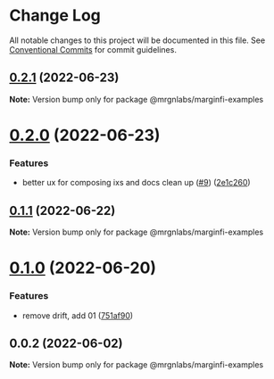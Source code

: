 # Change Log

All notable changes to this project will be documented in this file.
See [Conventional Commits](https://conventionalcommits.org) for commit guidelines.

## [0.2.1](https://github.com/mrgnlabs/marginfi-sdk/compare/@mrgnlabs/marginfi-examples@0.2.0...@mrgnlabs/marginfi-examples@0.2.1) (2022-06-23)

**Note:** Version bump only for package @mrgnlabs/marginfi-examples





# [0.2.0](https://github.com/mrgnlabs/marginfi-sdk/compare/@mrgnlabs/marginfi-examples@0.1.1...@mrgnlabs/marginfi-examples@0.2.0) (2022-06-23)


### Features

* better ux for composing ixs and docs clean up ([#9](https://github.com/mrgnlabs/marginfi-sdk/issues/9)) ([2e1c260](https://github.com/mrgnlabs/marginfi-sdk/commit/2e1c260aeb4f154fa3bc92462d8f0fc3c9d28e5b))





## [0.1.1](https://github.com/mrgnlabs/marginfi-sdk/compare/@mrgnlabs/marginfi-examples@0.1.0...@mrgnlabs/marginfi-examples@0.1.1) (2022-06-22)

**Note:** Version bump only for package @mrgnlabs/marginfi-examples





# [0.1.0](https://github.com/mrgnlabs/marginfi-sdk/compare/@mrgnlabs/marginfi-examples@0.0.2...@mrgnlabs/marginfi-examples@0.1.0) (2022-06-20)


### Features

* remove drift, add 01 ([751af90](https://github.com/mrgnlabs/marginfi-sdk/commit/751af903faf3b5eae3b8091af90027794757a170))





## 0.0.2 (2022-06-02)

**Note:** Version bump only for package @mrgnlabs/marginfi-examples
